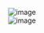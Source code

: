 ![image](https://user-images.githubusercontent.com/96706849/167740867-81683f93-f7cc-483f-af48-699aff9c31b0.png)<br />
![image](https://user-images.githubusercontent.com/96706849/167740891-d48ff5c5-7a6f-430b-a6c6-accd9f220951.png)

